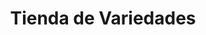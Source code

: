 ---
title: "Tienda de Variedades"
url: /ciudad-satelite/tienda-de-variedades-avenida-ciudad-satelite/
shop: comodidad
---
